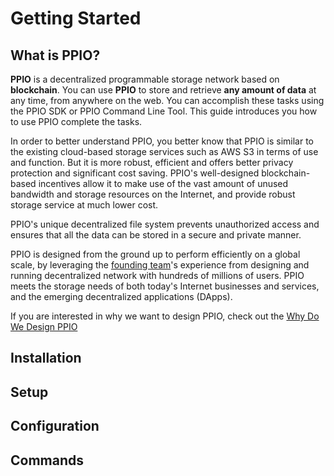 # Getting Started

## What is PPIO?
**PPIO** is a decentralized programmable storage network based on **blockchain**. You can use **PPIO** to store and retrieve **any amount of data** at any time, from anywhere on the web. You can accomplish these tasks using the PPIO SDK or PPIO Command Line Tool. This guide introduces you how to use PPIO complete the tasks.

In order to better understand PPIO, you better know that PPIO is similar to the existing cloud-based storage services such as AWS S3 in terms of use and function. But it is more robust, efficient and offers better privacy protection and significant cost saving. PPIO's well-designed blockchain-based incentives allow it to make use of the vast amount of unused bandwidth and storage resources on the Internet, and provide robust storage service at much lower cost.

PPIO's unique decentralized file system prevents unauthorized access and ensures that all the data can be stored in a secure and private manner.

PPIO is designed from the ground up to perform efficiently on a global scale, by leveraging the [founding team](./Others/About_PPLabs.md)'s experience from designing and running decentralized network with hundreds of millions of users. PPIO meets the storage needs of both today's Internet businesses and services, and the emerging decentralized applications (DApps).

If you are interested in why we want to design PPIO, check out the [Why Do We Design PPIO](./Others/Why_Do_Want_To_Design_PPIO.md)

## Installation


## Setup


## Configuration


## Commands
